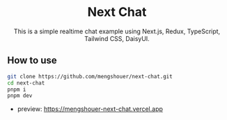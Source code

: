 <h1 align="center">Next Chat</h1>

<div align="center">
This is a simple realtime chat example using Next.js, Redux, TypeScript, Tailwind CSS, DaisyUI.
</div>

## How to use

```bash
git clone https://github.com/mengshouer/next-chat.git
cd next-chat
pnpm i
pnpm dev
```

- preview: https://mengshouer-next-chat.vercel.app
